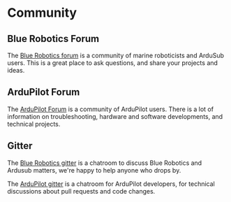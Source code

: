 # Community

## Blue Robotics Forum

The [Blue Robotics forum](http://discuss.bluerobotics.com/) is a community of marine roboticists and ArduSub users. This is a great place to ask questions, and share your projects and ideas.

## ArduPilot Forum

The [ArduPilot Forum](http://discuss.ardupilot.org/) is a community of ArduPilot users. There is a lot of information on troubleshooting, hardware and software developments, and technical projects.

## Gitter

The [Blue Robotics gitter](https://gitter.im/bluerobotics/discussion) is a chatroom to discuss Blue Robotics and Ardusub matters, we're happy to help anyone who drops by.

The [ArduPilot gitter](https://gitter.im/ArduPilot/ardupilot) is a chatroom for ArduPilot developers, for technical discussions about pull requests and code changes.
